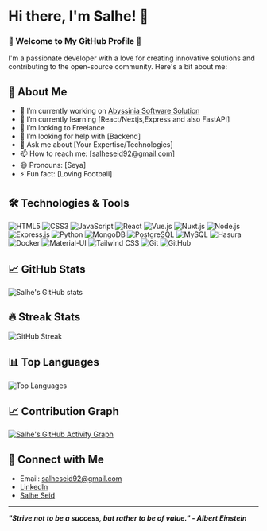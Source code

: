 # Hi there, I'm Salhe! 👋

### 🌟 Welcome to My GitHub Profile 🌟

I'm a passionate developer with a love for creating innovative solutions and contributing to the open-source community. Here's a bit about me:

## 🚀 About Me

- 🔭 I’m currently working on [Abyssinia Software Solution](link-to-your-project)
- 🌱 I’m currently learning [React/Nextjs,Express and also FastAPI]
- 👯 I’m looking to Freelance
- 🤔 I’m looking for help with [Backend]
- 💬 Ask me about [Your Expertise/Technologies]
- 📫 How to reach me: [salheseid92@gmail.com]
- 😄 Pronouns: [Seya]
- ⚡ Fun fact: [Loving Football]

## 🛠️ Technologies & Tools

![HTML5](https://img.shields.io/badge/-HTML5-E34F26?style=flat&logo=html5&logoColor=white)
![CSS3](https://img.shields.io/badge/-CSS3-1572B6?style=flat&logo=css3)
![JavaScript](https://img.shields.io/badge/-JavaScript-F7DF1E?style=flat&logo=javascript&logoColor=black)
![React](https://img.shields.io/badge/-React-61DAFB?style=flat&logo=react&logoColor=black)
![Vue.js](https://img.shields.io/badge/-Vue.js-4FC08D?style=flat&logo=vue.js&logoColor=white)
![Nuxt.js](https://img.shields.io/badge/-Nuxt.js-00C58E?style=flat&logo=nuxt.js&logoColor=white)
![Node.js](https://img.shields.io/badge/-Node.js-339933?style=flat&logo=node.js&logoColor=white)
![Express.js](https://img.shields.io/badge/-Express.js-000000?style=flat&logo=express&logoColor=white)
![Python](https://img.shields.io/badge/-Python-3776AB?style=flat&logo=python&logoColor=white)
![MongoDB](https://img.shields.io/badge/-MongoDB-47A248?style=flat&logo=mongodb&logoColor=white)
![PostgreSQL](https://img.shields.io/badge/-PostgreSQL-336791?style=flat&logo=postgresql&logoColor=white)
![MySQL](https://img.shields.io/badge/-MySQL-4479A1?style=flat&logo=mysql&logoColor=white)
![Hasura](https://img.shields.io/badge/-Hasura-1EB4D4?style=flat&logo=hasura&logoColor=white)
![Docker](https://img.shields.io/badge/-Docker-2496ED?style=flat&logo=docker&logoColor=white)
![Material-UI](https://img.shields.io/badge/-MaterialUI-0081CB?style=flat&logo=material-ui&logoColor=white)
![Tailwind CSS](https://img.shields.io/badge/-TailwindCSS-38B2AC?style=flat&logo=tailwind-css&logoColor=white)
![Git](https://img.shields.io/badge/-Git-F05032?style=flat&logo=git&logoColor=white)
![GitHub](https://img.shields.io/badge/-GitHub-181717?style=flat&logo=github)

## 📈 GitHub Stats

![Salhe's GitHub stats](https://github-readme-stats.vercel.app/api?username=salhe123&show_icons=true&theme=radical)

## 🔥 Streak Stats

![GitHub Streak](https://github-readme-streak-stats.herokuapp.com/?user=salhe123&theme=radical)

## 📊 Top Languages

![Top Languages](https://github-readme-stats.vercel.app/api/top-langs/?username=salhe123&layout=compact&theme=radical)

## 📈 Contribution Graph

[![Salhe's GitHub Activity Graph](https://activity-graph.herokuapp.com/graph?username=salhe123&theme=rogue)](https://github.com/ashutosh00710/github-readme-activity-graph)

## 🔗 Connect with Me
- Email: [salheseid92@gmail.com](mailto:salheseid92@gmail.com)
- [LinkedIn](https://www.linkedin.com/in/salhe-seid-9a231b284)
- [Salhe Seid](https://www.yourwebsite.com)



---

_**"Strive not to be a success, but rather to be of value." - Albert Einstein**_
